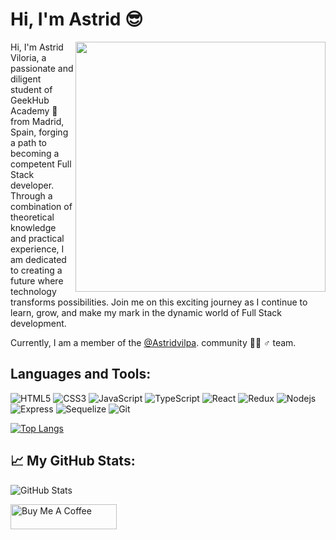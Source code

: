 <h1>Hi, I'm Astrid 😎</h1>
<img align="right" src="https://th.bing.com/th/id/OIP.OYKMfatmHQowW0N0Tdl0XgHaHa?rs=1&pid=ImgDetMain" width="400" />

<div>
  <p>Hi, I'm Astrid Viloria, a passionate and diligent student of GeekHub Academy 🚀 from Madrid, Spain, forging a path to becoming a competent Full Stack developer. Through a combination of theoretical knowledge and practical experience, I am dedicated to creating a future where technology transforms possibilities. Join me on this exciting journey as I continue to learn, grow, and make my mark in the dynamic world of Full Stack development.</p>
</div>

Currently, I am a member of the  [@Astridvilpa](https://github.com/Astridvilpa). community 🙍🏽 ♂️ team.

<h2>Languages and Tools:</h2>

![HTML5](https://img.shields.io/badge/-HTML5-E34F26?style=flat&logo=html5&logoColor=white) 
![CSS3](https://img.shields.io/badge/-CSS3-1572B6?style=flat&logo=css) 
![JavaScript](https://img.shields.io/badge/-JavaScript-black?style=flat&logo=javascript)
![TypeScript](https://img.shields.io/badge/-TypeScript-black?style=flat&logo=TypeScript)
![React](https://img.shields.io/badge/-React-black?style=flat&logo=react)
![Redux](https://img.shields.io/badge/-Redux-black?style=flat&logo=redux)
![Nodejs](https://img.shields.io/badge/-Nodejs-green?style=flat&logo=Node.js)
![Express](https://img.shields.io/badge/-Express-green?style=flat&logo=Express)
![Sequelize](https://img.shields.io/badge/-Sequelize-green?style=flat&logo=Sequelize)
![Git](https://img.shields.io/badge/-Git-black?style=flat&logo=git)

[![Top Langs](https://github-readme-stats.vercel.app/api/top-langs/?username=Astridvilpa&layout=compact)](https://github.com/Astridvilpa/github-readme-stats)

<h2>📈 My GitHub Stats:</h2>
<p><img src="https://github-readme-stats.vercel.app/api?username=Astridvilpa&count_private=true&show_icons=true&theme=radical" alt="GitHub Stats"></p>

<a href="https://www.buymeacoffee.com/Astridvilpa" target="_blank" rel="noreferrer nofollow">
  <img src="https://cdn.buymeacoffee.com/buttons/default-red.png" alt="Buy Me A Coffee" height="40" width="170">
</a>
